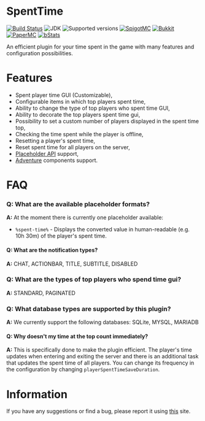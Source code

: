 # SpentTime

[![Build Status](https://github.com/imDMK/SpentTime/actions/workflows/gradle.yml/badge.svg)](https://github.com/imDMK/SpentTime/actions/workflows/gradle.yml)
![JDK](https://img.shields.io/badge/JDK-1.17-blue.svg)
![Supported versions](https://img.shields.io/badge/Minecraft-1.17--1.20.1-green.svg)
[![SpigotMC](https://img.shields.io/badge/SpigotMC-yellow.svg)](https://www.spigotmc.org/resources/spenttime.111938/)
[![Bukkit](https://img.shields.io/badge/Bukkit-blue.svg)](https://dev.bukkit.org/projects/spenttime)
[![PaperMC](https://img.shields.io/badge/Paper-004ee9.svg)](https://hangar.papermc.io/imDMK/SpentTime)
[![bStats](https://img.shields.io/badge/bStats-00695c)](https://bstats.org/plugin/bukkit/SpentTime/19362)

An efficient plugin for your time spent in the game with many features and configuration possibilities.

# Features
* Spent player time GUI (Customizable),
* Configurable items in which top players spent time,
* Ability to change the type of top players who spent time GUI,
* Ability to decorate the top players spent time gui,
* Possibility to set a custom number of players displayed in the spent time top,
* Checking the time spent while the player is offline,
* Resetting a player's spent time,
* Reset spent time for all players on the server,
* [Placeholder API](https://github.com/PlaceholderAPI/PlaceholderAPI) support,
* [Adventure](https://github.com/KyoriPowered/adventure) components support.

# FAQ
### **Q: What are the available placeholder formats?**
**A:** At the moment there is currently one placeholder available:
* `%spent-time%` - Displays the converted value in human-readable (e.g. 10h 30m) of the player's spent time.

#### **Q: What are the notification types?**
**A:** CHAT, ACTIONBAR, TITLE, SUBTITLE, DISABLED

### **Q: What are the types of top players who spend time gui?**
**A:** STANDARD, PAGINATED

### **Q: What database types are supported by this plugin?**
**A:** We currently support the following databases: SQLite, MYSQL, MARIADB

#### **Q: Why doesn't my time at the top count immediately?**
**A:** This is specifically done to make the plugin efficient. The player's time updates when entering and exiting the server and there is an additional task that updates the spent time of all players. You can change its frequency in the configuration by changing `playerSpentTimeSaveDuration`.

# Information
If you have any suggestions or find a bug, please report it using [this](https://github.com/imDMK/SpentTime/issues) site.
